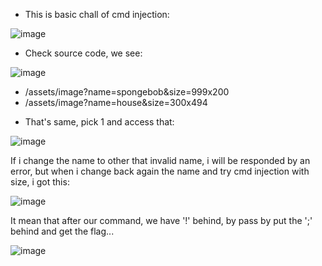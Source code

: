 * This is basic chall of cmd injection:

![image](https://github.com/nhattanhh/CTF/assets/130430279/2bc61b15-9896-42d8-9537-f4e2cdabb6c3)

* Check source code, we see:

![image](https://github.com/nhattanhh/CTF/assets/130430279/b321dc7c-af5a-484f-9703-1a2f2ecf8de2)

- /assets/image?name=spongebob&size=999x200
- /assets/image?name=house&size=300x494

* That's same, pick 1 and access that:

![image](https://github.com/nhattanhh/CTF/assets/130430279/73d9fc3e-04e9-4c90-993f-ebef361750cd)

If i change the name to other that invalid name, i will be responded by an error, but when i change back again the name and try cmd injection with size, i got this:

![image](https://github.com/nhattanhh/CTF/assets/130430279/746c11db-796e-4761-899e-f1f963df8868)

It mean that after our command, we have '!' behind, by pass by put the ';' behind and get the flag...

![image](https://github.com/nhattanhh/CTF/assets/130430279/93ba0c03-3d7e-4856-b21f-72710b15b678)
